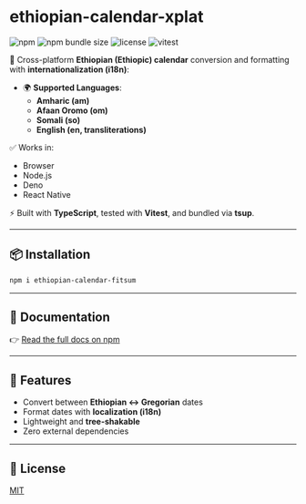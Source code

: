 # ethiopian-calendar-xplat  

![npm](https://img.shields.io/npm/v/ethiopian-calendar-xplat?color=blue) 
![npm bundle size](https://img.shields.io/bundlephobia/minzip/ethiopian-calendar-xplat) 
![license](https://img.shields.io/npm/l/ethiopian-calendar-xplat) 
![vitest](https://img.shields.io/badge/tests-passing-brightgreen)

📅 Cross-platform **Ethiopian (Ethiopic) calendar** conversion and formatting with **internationalization (i18n)**:

- 🌍 **Supported Languages**:
  - **Amharic (am)**
  - **Afaan Oromo (om)**
  - **Somali (so)**
  - **English (en, transliterations)**

✅ Works in:
- Browser  
- Node.js  
- Deno  
- React Native  

⚡ Built with **TypeScript**, tested with **Vitest**, and bundled via **tsup**.

---

## 📦 Installation

```bash
npm i ethiopian-calendar-fitsum
```

---

## 📖 Documentation

👉 [Read the full docs on npm](https://www.npmjs.com/package/ethiopian-calendar-xplat)

---

## 🚀 Features

- Convert between **Ethiopian ↔ Gregorian** dates  
- Format dates with **localization (i18n)**  
- Lightweight and **tree-shakable**  
- Zero external dependencies  


---

## 📜 License

[MIT](./LICENSE)

